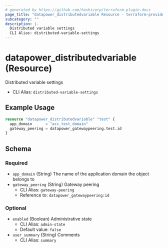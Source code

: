 ```yaml
---
# generated by https://github.com/hashicorp/terraform-plugin-docs
page_title: "datapower_distributedvariable Resource - terraform-provider-datapower"
subcategory: ""
description: |-
  Distributed variable settings
  CLI Alias: distributed-variable-settings
---
```


# datapower_distributedvariable (Resource)

Distributed variable settings
  - CLI Alias: `distributed-variable-settings`

## Example Usage

```terraform
resource "datapower_distributedvariable" "test" {
  app_domain      = "acc_test_domain"
  gateway_peering = datapower_gatewaypeering.test.id
}
```

<!-- schema generated by tfplugindocs -->
## Schema

### Required

- `app_domain` (String) The name of the application domain the object belongs to
- `gateway_peering` (String) Gateway peering
  - CLI Alias: `gateway-peering`
  - Reference to: `datapower_gatewaypeering:id`

### Optional

- `enabled` (Boolean) Administrative state
  - CLI Alias: `admin-state`
  - Default value: `false`
- `user_summary` (String) Comments
  - CLI Alias: `summary`
